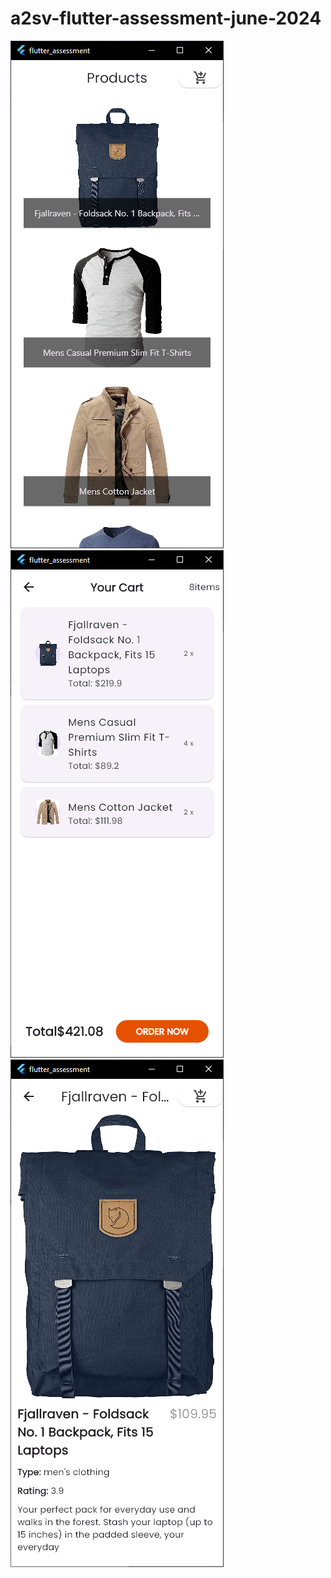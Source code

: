 # a2sv-flutter-assessment-june-2024
![alt text](image.png)
![alt text](image-1.png)
![alt text](image-2.png)